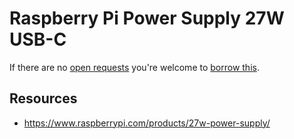 # Raspberry Pi Power Supply 27W USB-C
If there are no [open requests](../../../../issues?q=is%3Aissue+is%3Aopen+%22Raspberry+Pi+Power+Supply+27W+USB-C%22+in%3Atitle) you're welcome to [borrow this](../../../../issues/new?title=Borrow+request+for+Raspberry+Pi+Power+Supply+27W+USB-C&body=1+piece+of+%5Bthis%5D%28..%2Fblob%2Fmain%2F.%2FParts%2FPower_Supplies%2FRaspberry_Pi_Power_Supply_27W_USB-C.md%29+for+~2+weeks.).

## Resources
- https://www.raspberrypi.com/products/27w-power-supply/
